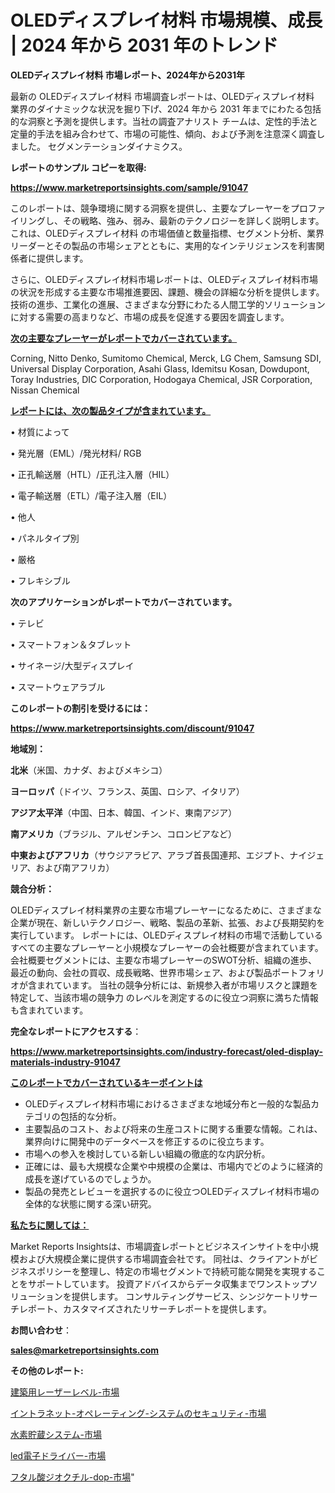 # OLEDディスプレイ材料 市場規模、成長 | 2024 年から 2031 年のトレンド

<strong>OLEDディスプレイ材料 市場レポート、2024年から2031年</strong>

最新の OLEDディスプレイ材料 市場調査レポートは、OLEDディスプレイ材料 業界のダイナミックな状況を掘り下げ、2024 年から 2031 年までにわたる包括的な洞察と予測を提供します。当社の調査アナリスト チームは、定性的手法と定量的手法を組み合わせて、市場の可能性、傾向、および予測を注意深く調査しました。 セグメンテーションダイナミクス。



<strong>レポートのサンプル コピーを取得:</strong> <a href=https://www.marketreportsinsights.com/sample/91047>

<strong><u>https://www.marketreportsinsights.com/sample/91047</u></strong></a>

このレポートは、競争環境に関する洞察を提供し、主要なプレーヤーをプロファイリングし、その戦略、強み、弱み、最新のテクノロジーを詳しく説明します。 これは、OLEDディスプレイ材料 の市場価値と数量指標、セグメント分析、業界リーダーとその製品の市場シェアとともに、実用的なインテリジェンスを利害関係者に提供します。

さらに、OLEDディスプレイ材料市場レポートは、OLEDディスプレイ材料市場の状況を形成する主要な市場推進要因、課題、機会の詳細な分析を提供します。 技術の進歩、工業化の進展、さまざまな分野にわたる人間工学的ソリューションに対する需要の高まりなど、市場の成長を促進する要因を調査します。



<strong><u>次の主要なプレーヤーがレポートでカバーされています。</u></strong>

Corning, Nitto Denko, Sumitomo Chemical, Merck, LG Chem, Samsung SDI, Universal Display Corporation, Asahi Glass, Idemitsu Kosan, Dowdupont, Toray Industries, DIC Corporation, Hodogaya Chemical, JSR Corporation, Nissan Chemical



<strong><u><b>レポートには、次の製品タイプが含まれています。</b></u></strong>

• 材質によって

• 発光層（EML）/発光材料/ RGB

• 正孔輸送層（HTL）/正孔注入層（HIL）

• 電子輸送層（ETL）/電子注入層（EIL）

• 他人

• パネルタイプ別

• 厳格

• フレキシブル



<strong><b>次のアプリケーションがレポートでカバーされています。</b></strong>

• テレビ

• スマートフォン＆タブレット

• サイネージ/大型ディスプレイ

• スマートウェアラブル



<strong><b>このレポートの割引を受けるには：</b></strong><a href=https://www.marketreportsinsights.com/discount/91047>

<strong><u>https://www.marketreportsinsights.com/discount/91047</u></strong></a>



<strong>地域別：</strong>



<strong>北米</strong>（米国、カナダ、およびメキシコ）



<strong>ヨーロッパ</strong>（ドイツ、フランス、英国、ロシア、イタリア）



<strong>アジア太平洋</strong>（中国、日本、韓国、インド、東南アジア）



<strong>南アメリカ</strong>（ブラジル、アルゼンチン、コロンビアなど）



<strong>中東およびアフリカ</strong>（サウジアラビア、アラブ首長国連邦、エジプト、ナイジェリア、および南アフリカ）



<strong>競合分析：</strong>

OLEDディスプレイ材料業界の主要な市場プレーヤーになるために、さまざまな企業が現在、新しいテクノロジー、戦略、製品の革新、拡張、および長期契約を実行しています。 レポートには、OLEDディスプレイ材料の市場で活動しているすべての主要なプレーヤーと小規模なプレーヤーの会社概要が含まれています。 会社概要セグメントには、主要な市場プレーヤーのSWOT分析、組織の進歩、最近の動向、会社の買収、成長戦略、世界市場シェア、および製品ポートフォリオが含まれています。 当社の競争分析には、新規参入者が市場リスクと課題を特定して、当該市場の競争力 のレベルを測定するのに役立つ洞察に満ちた情報も含まれています。



<strong>完全なレポートにアクセスする</strong>：

<a href=https://www.marketreportsinsights.com/industry-forecast/oled-display-materials-industry-91047>

<strong><u>https://www.marketreportsinsights.com/industry-forecast/oled-display-materials-industry-91047</u></strong></a>



<strong><u><b>このレポートでカバーされているキーポイントは</b></u></strong>
<ul>
  <li>OLEDディスプレイ材料市場におけるさまざまな地域分布と一般的な製品カテゴリの包括的な分析。</li>
  <li>主要製品のコスト、および将来の生産コストに関する重要な情報。これは、業界向けに開発中のデータベースを修正するのに役立ちます。</li>
  <li>市場への参入を検討している新しい組織の徹底的な内訳分析。</li>
  <li>正確には、最も大規模な企業や中規模の企業は、市場内でどのように経済的成長を遂げているのでしょうか。</li>
  <li>製品の発売とレビューを選択するのに役立つOLEDディスプレイ材料市場の全体的な状態に関する深い研究。</li>
</ul>


<strong><u><b>私たちに関しては：</b></u></strong>

Market Reports Insightsは、市場調査レポートとビジネスインサイトを中小規模および大規模企業に提供する市場調査会社です。 同社は、クライアントがビジネスポリシーを整理し、特定の市場セグメントで持続可能な開発を実現することをサポートしています。 投資アドバイスからデータ収集までワンストップソリューションを提供します。 コンサルティングサービス、シンジケートリサーチレポート、カスタマイズされたリサーチレポートを提供します。



<strong><b>お問い合わせ</b></strong>：

<a href=mailto:sales@marketreportsinsights.com>

<strong><u>sales@marketreportsinsights.com</u></strong></a>



<strong>その他のレポート:</strong>

<a href=https://www.linkedin.com/pulse/建築用レーザーレベル-市場-2023-swot-分析と最新イノベーション-2030-mla1f/>建築用レーザーレベル-市場</a>

<a href=https://www.linkedin.com/pulse/イントラネット-オペレーティング-システムのセキュリティ-市場-2023-ul89f/>イントラネット-オペレーティング-システムのセキュリティ-市場</a>

<a href=https://www.linkedin.com/pulse/水素貯蔵システム-市場-2023-年のダイナミクスとビジネストレンド-2030-tabkf/>水素貯蔵システム-市場</a>

<a href=https://www.linkedin.com/pulse/led電子ドライバー-市場-2023-最新の-cagr-および成長分析-2030-lvoxf/>led電子ドライバー-市場</a>

<a href=https://www.linkedin.com/pulse/フタル酸ジオクチル-dop-市場-2023-推進要因と成長機会-2030-7lopf/>フタル酸ジオクチル-dop-市場</a>"
